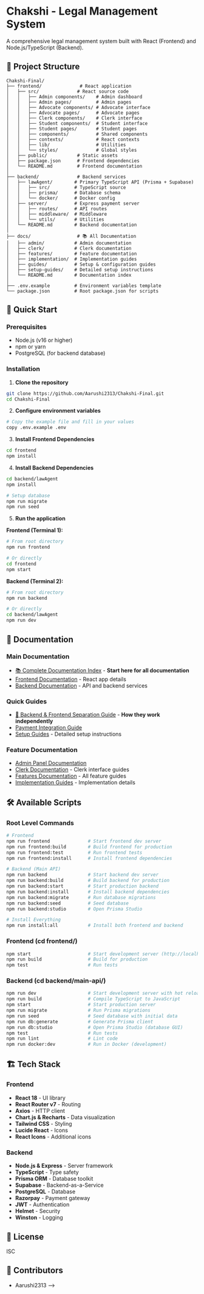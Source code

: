 # Chakshi - Legal Management System

A comprehensive legal management system built with React (Frontend) and Node.js/TypeScript (Backend).

## 📁 Project Structure

```
Chakshi-Final/
├── frontend/              # React application
│   ├── src/              # React source code
│   │   ├── Admin components/    # Admin dashboard
│   │   ├── Admin pages/         # Admin pages
│   │   ├── Advocate components/ # Advocate interface
│   │   ├── Advocate pages/      # Advocate pages
│   │   ├── Clerk components/    # Clerk interface
│   │   ├── Student components/  # Student interface
│   │   ├── Student pages/       # Student pages
│   │   ├── components/          # Shared components
│   │   ├── contexts/            # React contexts
│   │   ├── lib/                 # Utilities
│   │   └── styles/              # Global styles
│   ├── public/           # Static assets
│   ├── package.json      # Frontend dependencies
│   └── README.md         # Frontend documentation
│
├── backend/              # Backend services
│   ├── lawAgent/        # Primary TypeScript API (Prisma + Supabase)
│   │   ├── src/         # TypeScript source
│   │   ├── prisma/      # Database schema
│   │   └── docker/      # Docker config
│   ├── server/          # Express payment server
│   │   ├── routes/      # API routes
│   │   ├── middleware/  # Middleware
│   │   └── utils/       # Utilities
│   └── README.md        # Backend documentation
│
├── docs/                 # 📚 All Documentation
│   ├── admin/           # Admin documentation
│   ├── clerk/           # Clerk documentation
│   ├── features/        # Feature documentation
│   ├── implementation/  # Implementation guides
│   ├── guides/          # Setup & configuration guides
│   ├── setup-guides/    # Detailed setup instructions
│   └── README.md        # Documentation index
│
├── .env.example         # Environment variables template
└── package.json         # Root package.json for scripts
```

## 🚀 Quick Start

### Prerequisites
- Node.js (v16 or higher)
- npm or yarn
- PostgreSQL (for backend database)

### Installation

1. **Clone the repository**
```bash
git clone https://github.com/Aarushi2313/Chakshi-Final.git
cd Chakshi-Final
```

2. **Configure environment variables**
```bash
# Copy the example file and fill in your values
copy .env.example .env
```

3. **Install Frontend Dependencies**
```bash
cd frontend
npm install
```

4. **Install Backend Dependencies**
```bash
cd backend/lawAgent
npm install

# Setup database
npm run migrate
npm run seed
```

5. **Run the application**

**Frontend (Terminal 1):**
```bash
# From root directory
npm run frontend

# Or directly
cd frontend
npm start
```

**Backend (Terminal 2):**
```bash
# From root directory
npm run backend

# Or directly
cd backend/lawAgent
npm run dev
```

## 📖 Documentation

### Main Documentation
- [📚 Complete Documentation Index](./docs/README.md) - **Start here for all documentation**
- [Frontend Documentation](./frontend/README.md) - React app details
- [Backend Documentation](./backend/README.md) - API and backend services

### Quick Guides
- [🔗 Backend & Frontend Separation Guide](./docs/BACKEND_FRONTEND_SEPARATION.md) - **How they work independently**
- [Payment Integration Guide](./docs/guides/PAYMENT_SETUP_GUIDE.md)
- [Setup Guides](./docs/setup-guides/) - Detailed setup instructions

### Feature Documentation
- [Admin Panel Documentation](./docs/admin/ADMIN_PANEL_DOCUMENTATION.md)
- [Clerk Documentation](./docs/clerk/) - Clerk interface guides
- [Features Documentation](./docs/features/) - All feature guides
- [Implementation Guides](./docs/implementation/) - Implementation details

## 🛠 Available Scripts

### Root Level Commands
```bash
# Frontend
npm run frontend              # Start frontend dev server
npm run frontend:build        # Build frontend for production
npm run frontend:test         # Run frontend tests
npm run frontend:install      # Install frontend dependencies

# Backend (Main API)
npm run backend               # Start backend dev server
npm run backend:build         # Build backend for production
npm run backend:start         # Start production backend
npm run backend:install       # Install backend dependencies
npm run backend:migrate       # Run database migrations
npm run backend:seed          # Seed database
npm run backend:studio        # Open Prisma Studio

# Install Everything
npm run install:all           # Install both frontend and backend
```

### Frontend (cd frontend/)
```bash
npm start                     # Start development server (http://localhost:3000)
npm run build                 # Build for production
npm test                      # Run tests
```

### Backend (cd backend/main-api/)
```bash
npm run dev                   # Start development server with hot reload
npm run build                 # Compile TypeScript to JavaScript
npm start                     # Start production server
npm run migrate               # Run Prisma migrations
npm run seed                  # Seed database with initial data
npm run db:generate           # Generate Prisma client
npm run db:studio             # Open Prisma Studio (database GUI)
npm test                      # Run tests
npm run lint                  # Lint code
npm run docker:dev            # Run in Docker (development)
```

## 🏗 Tech Stack

### Frontend
- **React 18** - UI library
- **React Router v7** - Routing
- **Axios** - HTTP client
- **Chart.js & Recharts** - Data visualization
- **Tailwind CSS** - Styling
- **Lucide React** - Icons
- **React Icons** - Additional icons

### Backend
- **Node.js & Express** - Server framework
- **TypeScript** - Type safety
- **Prisma ORM** - Database toolkit
- **Supabase** - Backend-as-a-Service
- **PostgreSQL** - Database
- **Razorpay** - Payment gateway
- **JWT** - Authentication
- **Helmet** - Security
- **Winston** - Logging

## 📝 License

ISC

## 👥 Contributors

- Aarushi2313
 -->
